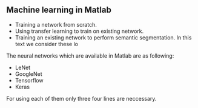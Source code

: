 ## Machine learning in Matlab

 - Training a network from scratch.
 - Using transfer learning to train on existing network.
 - Training an existing network to perform semantic segmentation.
In this text we consider these lo

The neural networks which are available in Matlab are as following:

 - LeNet
 - GoogleNet
 - Tensorflow
 - Keras 

For using each of them only three four lines are neccessary.

<!--stackedit_data:
eyJoaXN0b3J5IjpbNTQxMzI2NDExLDE5MDE5OTA3NTNdfQ==
-->